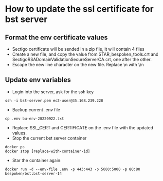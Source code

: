# How to update the ssl certificate for bst server

## Format the env certificate values
- Sectigo certificate will be sended in a zip file, it will contain 4 files
- Create a new file, and copy the value from STAR_bespoken_tools.crt and
SectigoRSADomainValidationSecureServerCA.crt, one after the other.
- Escape the new line character on the new file. Replace \n with \\\\n


## Update env variables

- Login into the server, ask for the ssh key
```
ssh -i bst-server.pem ec2-user@35.168.239.220
```

- Backup current .env file
```
cp .env bu-env-20220922.txt
```

- Replace SSL_CERT and CERTIFICATE on the .env file with the updated values.
- Stop the current bst server container
```
docker ps 
docker stop [replace-with-container-id]
```

- Star the container again
```
docker run -d --env-file .env -p 443:443 -p 5000:5000 -p 80:80 bespoken/bst:bst-server-14
```